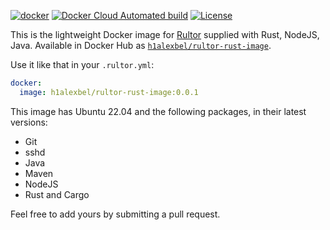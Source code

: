 [![docker](https://github.com/h1alexbel/rultor-rust-image/actions/workflows/docker.yml/badge.svg)](https://github.com/h1alexbel/rultor-rust-image/actions/workflows/docker.yml)
[![Docker Cloud Automated build](https://img.shields.io/docker/cloud/automated/h1alexbel/rultor-rust-image)](https://hub.docker.com/r/h1alexbel/rultor-rust-image)
[![License](https://img.shields.io/badge/license-MIT-green.svg)](https://github.com/h1alexbel/rultor-rust-image/master/LICENSE.txt)

This is the lightweight Docker image for [Rultor](https://www.rultor.com)
supplied with Rust, NodeJS, Java. Available in Docker Hub as
[`h1alexbel/rultor-rust-image`](https://hub.docker.com/r/h1alexbel/rultor-rust-image).

Use it like that in your `.rultor.yml`:

```yml
docker:
  image: h1alexbel/rultor-rust-image:0.0.1
```

This image has Ubuntu 22.04 and the following packages, in their latest versions:

* Git
* sshd
* Java
* Maven
* NodeJS
* Rust and Cargo

Feel free to add yours by submitting a pull request.

